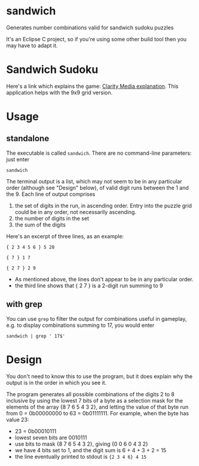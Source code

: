 # sandwich

Generates number combinations valid for sandwich sudoku puzzles

It's an Eclipse C project, so if you're using some other build tool then you may have to adapt it.

# Sandwich Sudoku
Here's a link which explains the game: [Clarity Media explanation](http://www.clarity-media.co.uk/puzzleblog/sandwich-sudoku-puzzles). This application helps with the 9x9 grid version.

# Usage
## standalone
The executable is called `sandwich`. There are no command-line parameters: just enter

`sandwich`

The terminal output is a list, which may not seem to be in any particular order (although see "Design" below), of valid digit runs between the 1 and the 9. Each line of output comprises

1. the set of digits in the run, in ascending order. Entry into the puzzle grid could be in any order, not necessarily ascending.
2. the number of digits in the set
3. the sum of the digits

Here's an excerpt of three lines, as an example:

`{ 2 3 4 5 6 } 5 20`

`{ 7 } 1 7`

`{ 2 7 } 2 9`

- As mentioned above, the lines don't appear to be in any particular order.
- the third line shows that { 2 7 } is a 2-digit run summing to 9

## with grep
You can use `grep` to filter the output for combinations useful in gameplay, e.g. to display combinations summing to 17, you would enter

`sandwich | grep ' 17$'`

# Design
You don't need to know this to use the program, but it does explain why the output is in the order in which you see it.

The program generates all possible combinations of the digits 2 to 8 inclusive by using the lowest 7 bits of a byte as a selection mask for the elements of the array {8 7 6 5 4 3 2}, and letting the value of that byte run from 0 = 0b00000000 to 63 = 0b01111111. For example, when the byte has value 23:

- 23 = 0b00010111
- lowest seven bits are 0010111
- use bits to mask {8 7 6 5 4 3 2}, giving {0 0 6 0 4 3 2}
- we have 4 bits set to 1, and the digit sum is 6 + 4 + 3 + 2 = 15
- the line eventually printed to stdout is `{2 3 4 6} 4 15`
